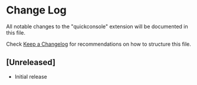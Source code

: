 # Change Log

All notable changes to the "quickconsole" extension will be documented in this file.

Check [Keep a Changelog](http://keepachangelog.com/) for recommendations on how to structure this file.

## [Unreleased]

- Initial release